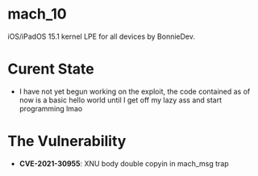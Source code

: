 # mach_10
iOS/iPadOS 15.1 kernel LPE for all devices by BonnieDev.

# Curent State
- I have not yet begun working on the exploit, the code contained as of now is a basic hello world until I get off my lazy ass and start programming lmao

# The Vulnerability
- **CVE-2021-30955**: XNU body double copyin in mach_msg trap
